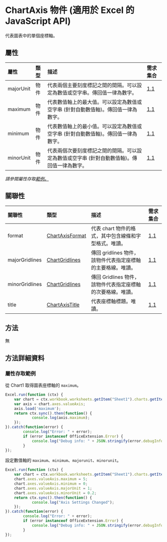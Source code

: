 # <a name="chartaxis-object-javascript-api-for-excel"></a>ChartAxis 物件 (適用於 Excel 的 JavaScript API)

代表圖表中的單個座標軸。

## <a name="properties"></a>屬性

| 屬性	       | 類型	    |描述| 需求集合|
|:---------------|:--------|:----------|:----|
|majorUnit|物件|代表兩個主要刻度標記之間的間隔。可以設定為數值或空字串。傳回值一律為數字。|[1.1](../requirement-sets/excel-api-requirement-sets.md)|
|maximum|物件|代表數值軸上的最大值。可以設定為數值或空字串 (針對自動數值軸)。傳回值一律為數字。|[1.1](../requirement-sets/excel-api-requirement-sets.md)|
|minimum|物件|代表數值軸上的最小值。可以設定為數值或空字串 (針對自動數值軸)。傳回值一律為數字。|[1.1](../requirement-sets/excel-api-requirement-sets.md)|
|minorUnit|物件|代表兩個次要刻度標記之間的間隔。可以設定為數值或空字串 (針對自動數值軸)。傳回值一律為數字。|[1.1](../requirement-sets/excel-api-requirement-sets.md)|

_請參閱屬性存取[範例。](#property-access-examples)_

## <a name="relationships"></a>關聯性
| 關聯性 | 類型	    |描述| 需求集合|
|:---------------|:--------|:----------|:----|
|format|[ChartAxisFormat](chartaxisformat.md)|代表 chart 物件的格式，其中包含線條和字型格式。唯讀。|[1.1](../requirement-sets/excel-api-requirement-sets.md)|
|majorGridlines|[ChartGridlines](chartgridlines.md)|傳回 gridlines 物件，該物件代表指定座標軸的主要格線。唯讀。|[1.1](../requirement-sets/excel-api-requirement-sets.md)|
|minorGridlines|[ChartGridlines](chartgridlines.md)|傳回 Gridlines 物件，該物件代表指定座標軸的次要格線。唯讀。|[1.1](../requirement-sets/excel-api-requirement-sets.md)|
|title|[ChartAxisTitle](chartaxistitle.md)|代表座標軸標題。唯讀。|[1.1](../requirement-sets/excel-api-requirement-sets.md)|

## <a name="methods"></a>方法
無


## <a name="method-details"></a>方法詳細資料

### <a name="property-access-examples"></a>屬性存取範例
從 Chart1 取得圖表座標軸的 `maximum`。

```js
Excel.run(function (ctx) { 
    var chart = ctx.workbook.worksheets.getItem("Sheet1").charts.getItem("Chart1");    
    var axis = chart.axes.valueAxis;
    axis.load('maximum');
    return ctx.sync().then(function() {
            console.log(axis.maximum);
    });
}).catch(function(error) {
        console.log("Error: " + error);
        if (error instanceof OfficeExtension.Error) {
            console.log("Debug info: " + JSON.stringify(error.debugInfo));
        }
});
```

設定數值軸的 `maximum`、`minimum`、`majorunit`、`minorunit`。 

```js
Excel.run(function (ctx) { 
    var chart = ctx.workbook.worksheets.getItem("Sheet1").charts.getItem("Chart1");    
    chart.axes.valueAxis.maximum = 5;
    chart.axes.valueAxis.minimum = 0;
    chart.axes.valueAxis.majorUnit = 1;
    chart.axes.valueAxis.minorUnit = 0.2;
    return ctx.sync().then(function() {
            console.log("Axis Settings Changed");
    });
}).catch(function(error) {
        console.log("Error: " + error);
        if (error instanceof OfficeExtension.Error) {
            console.log("Debug info: " + JSON.stringify(error.debugInfo));
        }
});
```

